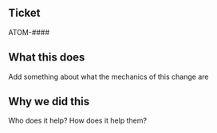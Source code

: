 ## Ticket

ATOM-####

## What this does

Add something about what the mechanics of this change are

## Why we did this

Who does it help? How does it help them?
